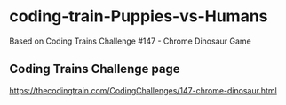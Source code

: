 # coding-train-Puppies-vs-Humans
Based on Coding Trains Challenge #147 - Chrome Dinosaur Game


## Coding Trains Challenge page
https://thecodingtrain.com/CodingChallenges/147-chrome-dinosaur.html
